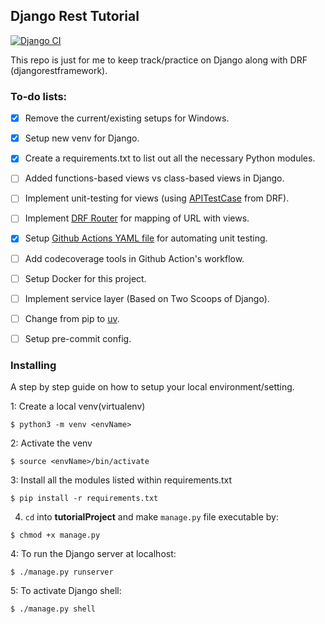 ## Django Rest Tutorial
[![Django CI](https://github.com/VivaaindreanNg/django-rest-tutorial/actions/workflows/django-ci.yml/badge.svg)](https://github.com/VivaaindreanNg/django-rest-tutorial/actions/workflows/django-ci.yml)

This repo is just for me to keep track/practice on Django along with DRF (djangorestframework).

### To-do lists:

* [X] Remove the current/existing setups for Windows.

* [X] Setup new venv for Django.

* [X] Create a requirements.txt to list out all the necessary Python modules.

* [ ] Added functions-based views vs class-based views in Django.

* [ ] Implement unit-testing for views (using [APITestCase](https://www.django-rest-framework.org/api-guide/testing/#api-test-cases) from DRF).

* [ ] Implement [DRF Router](https://www.django-rest-framework.org/api-guide/routers/) for mapping of URL with views.

* [X] Setup [Github Actions YAML file](.github/workflows/github-actions-ci.yml) for automating unit testing.

* [ ] Add codecoverage tools in Github Action's workflow.

* [ ] Setup Docker for this project.

* [ ] Implement service layer (Based on Two Scoops of Django).

* [ ] Change from pip to [uv](https://astral.sh/blog/uv).

* [ ] Setup pre-commit config.


### Installing

A step by step guide on how to setup your local environment/setting.


1: Create a local venv(virtualenv)

```
$ python3 -m venv <envName>
```

2: Activate the venv

```
$ source <envName>/bin/activate
```

3: Install all the modules listed within requirements.txt

```
$ pip install -r requirements.txt
```

4. `cd` into **tutorialProject** and make `manage.py` file executable by:

```
$ chmod +x manage.py
```

4: To run the Django server at localhost:

```
$ ./manage.py runserver
```

5: To activate Django shell:

```
$ ./manage.py shell
```
